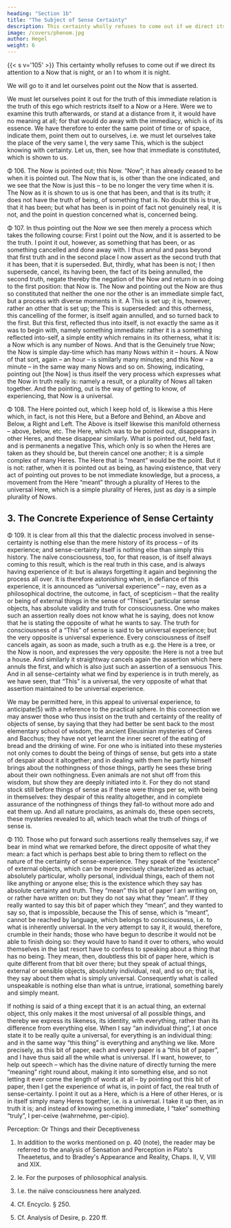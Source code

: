 ```yaml
---
heading: "Section 1b"
title: "The Subject of Sense Certainty"
description: This certainty wholly refuses to come out if we direct its attention to a Now that is night, or an I to whom it is night. We will go to it and let ourselves point out the Now that is asserted.
image: /covers/phenom.jpg
author: Hegel
weight: 6
---
```



{{< s v='105' >}} This certainty wholly refuses to come out if we direct its attention to a Now that is night, or an I to whom it is night. 

We will go to it and let ourselves point out the Now that is asserted. 

We must let ourselves point it out for the truth of this immediate relation is the truth of this ego which restricts itself to a Now or a Here. Were we to examine this truth afterwards, or stand at a distance from it, it would have no meaning at all; for that would do away with the immediacy, which is of its essence. We have therefore to enter the same point of time or of space, indicate them, point them out to ourselves, i.e. we must let ourselves take the place of the very same I, the very same This, which is the subject knowing with certainty. Let us, then, see how that immediate is constituted, which is shown to us.

Φ 106. The Now is pointed out; this Now. “Now”; it has already ceased to be when it is pointed out. The Now that is, is other than the one indicated, and we see that the Now is just this – to be no longer the very time when it is. The Now as it is shown to us is one that has been, and that is its truth; it does not have the truth of being, of something that is. No doubt this is true, that it has been; but what has been is in point of fact not genuinely real, it is not, and the point in question concerned what is, concerned being.

Φ 107. In thus pointing out the Now we see then merely a process which takes the following course: First I point out the Now, and it is asserted to be the truth. I point it out, however, as something that has been, or as something cancelled and done away with. I thus annul and pass beyond that first truth and in the second place I now assert as the second truth that it has been, that it is superseded. But, thirdly, what has been is not; I then supersede, cancel, its having been, the fact of its being annulled, the second truth, negate thereby the negation of the Now and return in so doing to the first position: that Now is. The Now and pointing out the Now are thus so constituted that neither the one nor the other is an immediate simple fact, but a process with diverse moments in it. A This is set up; it is, however, rather an other that is set up; the This is superseded: and this otherness, this cancelling of the former, is itself again annulled, and so turned back to the first. But this first, reflected thus into itself, is not exactly the same as it was to begin with, namely something immediate: rather it is a something reflected into-self, a simple entity which remains in its otherness, what it is: a Now which is any number of Nows. And that is the Genuinely true Now; the Now is simple day-time which has many Nows within it – hours. A Now of that sort, again – an hour – is similarly many minutes; and this Now – a minute – in the same way many Nows and so on. Showing, indicating, pointing out [the Now] is thus itself the very process which expresses what the Now in truth really is: namely a result, or a plurality of Nows all taken together. And the pointing, out is the way of getting to know, of experiencing, that Now is a universal.

Φ 108. The Here pointed out, which I keep hold of, is likewise a this Here which, in fact, is not this Here, but a Before and Behind, an Above and Below, a Right and Left. The Above is itself likewise this manifold otherness – above, below, etc. The Here, which was to be pointed out, disappears in other Heres, and these disappear similarly. What is pointed out, held fast, and is permanents a negative This, which only is so when the Heres are taken as they should be, but therein cancel one another; it is a simple complex of many Heres. The Here that is “meant” would be the point. But it is not: rather, when it is pointed out as being, as having existence, that very act of pointing out proves to be not immediate knowledge, but a process, a movement from the Here “meant” through a plurality of Heres to the universal Here, which is a simple plurality of Heres, just as day is a simple plurality of Nows.


## 3. The Concrete Experience of Sense Certainty

Φ 109. It is clear from all this that the dialectic process involved in sense-certainty is nothing else than the mere history of its process – of its experience; and sense-certainty itself is nothing else than simply this history. The naïve consciousness, too, for that reason, is of itself always coming to this result, which is the real truth in this case, and is always having experience of it: but is always forgetting it again and beginning the process all over. It is therefore astonishing when, in defiance of this experience, it is announced as “universal experience” – nay, even as a philosophical doctrine, the outcome, in fact, of scepticism – that the reality or being of external things in the sense of “Thises”, particular sense objects, has absolute validity and truth for consciousness. One who makes such an assertion really does not know what he is saying, does not know that he is stating the opposite of what he wants to say. The truth for consciousness of a “This” of sense is said to be universal experience; but the very opposite is universal experience. Every consciousness of itself cancels again, as soon as made, such a truth as e.g. the Here is a tree, or the Now is noon, and expresses the very opposite: the Here is not a tree but a house. And similarly it straightway cancels again the assertion which here annuls the first, and which is also just such an assertion of a sensuous This. And in all sense-certainty what we find by experience is in truth merely, as we have seen, that “This” is a universal, the very opposite of what that assertion maintained to be universal experience.

We may be permitted here, in this appeal to universal experience, to anticipate(5) with a reference to the practical sphere. In this connection we may answer those who thus insist on the truth and certainty of the reality of objects of sense, by saying that they had better be sent back to the most elementary school of wisdom, the ancient Eleusinian mysteries of Ceres and Bacchus; they have not yet learnt the inner secret of the eating of bread and the drinking of wine. For one who is initiated into these mysteries not only comes to doubt the being of things of sense, but gets into a state of despair about it altogether; and in dealing with them he partly himself brings about the nothingness of those things, partly he sees these bring about their own nothingness. Even animals are not shut off from this wisdom, but show they are deeply initiated into it. For they do not stand stock still before things of sense as if these were things per se, with being in themselves: they despair of this reality altogether, and in complete assurance of the nothingness of things they fall-to without more ado and eat them up. And all nature proclaims, as animals do, these open secrets, these mysteries revealed to all, which teach what the truth of things of sense is.

Φ 110. Those who put forward such assertions really themselves say, if we bear in mind what we remarked before, the direct opposite of what they mean: a fact which is perhaps best able to bring them to reflect on the nature of the certainty of sense-experience. They speak of the “existence” of external objects, which can be more precisely characterized as actual, absolutely particular, wholly personal, individual things, each of them not like anything or anyone else; this is the existence which they say has absolute certainty and truth. They “mean” this bit of paper I am writing on, or rather have written on: but they do not say what they “mean”. If they really wanted to say this bit of paper which they “mean”, and they wanted to say so, that is impossible, because the This of sense, which is “meant”, cannot be reached by language, which belongs to consciousness, i.e. to what is inherently universal. In the very attempt to say it, it would, therefore, crumble in their hands; those who have begun to describe it would not be able to finish doing so: they would have to hand it over to others, who would themselves in the last resort have to confess to speaking about a thing that has no being. They mean, then, doubtless this bit of paper here, which is quite different from that bit over there; but they speak of actual things, external or sensible objects, absolutely individual, real, and so on; that is, they say about them what is simply universal. Consequently what is called unspeakable is nothing else than what is untrue, irrational, something barely and simply meant.

If nothing is said of a thing except that it is an actual thing, an external object, this only makes it the most universal of all possible things, and thereby we express its likeness, its identity, with everything, rather than its difference from everything else. When I say “an individual thing”, I at once state it to be really quite a universal, for everything is an individual thing: and in the same way “this thing” is everything and anything we like. More precisely, as this bit of paper, each and every paper is a “this bit of paper”, and I have thus said all the while what is universal. If I want, however, to help out speech – which has the divine nature of directly turning the mere “meaning” right round about, making it into something else, and so not letting it ever come the length of words at all – by pointing out this bit of paper, then I get the experience of what is, in point of fact, the real truth of sense-certainty. I point it out as a Here, which is a Here of other Heres, or is in itself simply many Heres together, i.e. is a universal. I take it up then, as in truth it is; and instead of knowing something immediate, I “take” something “truly”, I per-ceive (wahrnehme, per-cipio).

Perception: Or Things and their Deceptiveness

1. In addition to the works mentioned on p. 40 (note), the reader may be referred to the analysis of Sensation and Perception in Plato's Theaetetus, and to Bradley's Appearance and Reality, Chaps. II, V, VIII and XIX.

2. Ie. For the purposes of philosophical analysis.

3. I.e. the naïve consciousness here analyzed.

4. Cf. Encyclo. § 250.

5. Cf. Analysis of Desire, p. 220 ff.
